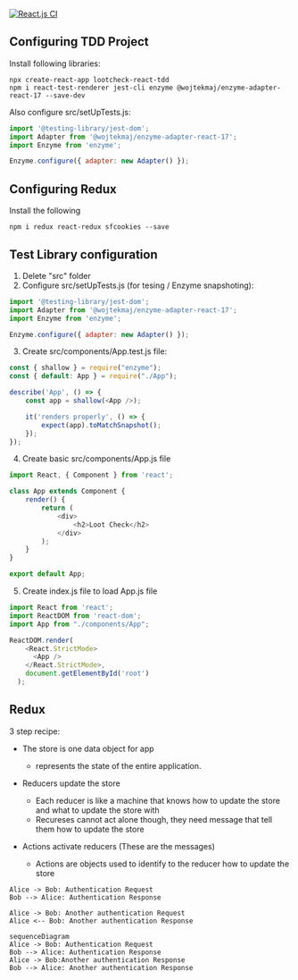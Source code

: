 [![React.js CI](https://github.com/jceatwell/lootcheck-react-tdd/actions/workflows/react.js.yml/badge.svg)](https://github.com/jceatwell/lootcheck-react-tdd/actions/workflows/react.js.yml)

## Configuring TDD Project

Install following libraries:

```shell
npx create-react-app lootcheck-react-tdd
npm i react-test-renderer jest-cli enzyme @wojtekmaj/enzyme-adapter-react-17 --save-dev
```

Also configure src/setUpTests.js:

```js
import '@testing-library/jest-dom';
import Adapter from '@wojtekmaj/enzyme-adapter-react-17';
import Enzyme from 'enzyme';

Enzyme.configure({ adapter: new Adapter() });
```
## Configuring Redux

Install the following

```shell
npm i redux react-redux sfcookies --save
```

## Test Library configuration

1. Delete "src" folder
2. Configure src/setUpTests.js (for tesing / Enzyme snapshoting):

```js
import '@testing-library/jest-dom';
import Adapter from '@wojtekmaj/enzyme-adapter-react-17';
import Enzyme from 'enzyme';

Enzyme.configure({ adapter: new Adapter() });
```

3. Create src/components/App.test.js file:

```js
const { shallow } = require("enzyme");
const { default: App } = require("./App");

describe('App', () => {
    const app = shallow(<App />);

    it('renders properly', () => {
        expect(app).toMatchSnapshot();
    });
});
```

4. Create basic src/components/App.js file

```js
import React, { Component } from 'react';

class App extends Component {
    render() {
        return (
            <div>
                <h2>Loot Check</h2>
            </div>
        );
    }
}

export default App;
```

5. Create index.js file to load App.js file

```js
import React from 'react';
import ReactDOM from 'react-dom';
import App from "./components/App";

ReactDOM.render(
    <React.StrictMode>
      <App />
    </React.StrictMode>,
    document.getElementById('root')
  );
```

## Redux

3 step recipe:
- The store is one data object for app 
  - represents the state of the entire application.

- Reducers update the store
  - Each reducer is like a machine that knows how to update the store and what to update the store with
  - Recureses cannot act alone though, they need message that tell them how to update the store
  
- Actions activate reducers (These are the messages)
  - Actions are objects used to identify to the reducer how to update the store
 
```plantuml
Alice -> Bob: Authentication Request
Bob --> Alice: Authentication Response
   
Alice -> Bob: Another authentication Request
Alice <-- Bob: Another authentication Response
```

```mermaid
sequenceDiagram
Alice -> Bob: Authentication Request
Bob --> Alice: Authentication Response
Alice -> Bob:Another authentication Response
Bob --> Alice: Another authentication Response
```
